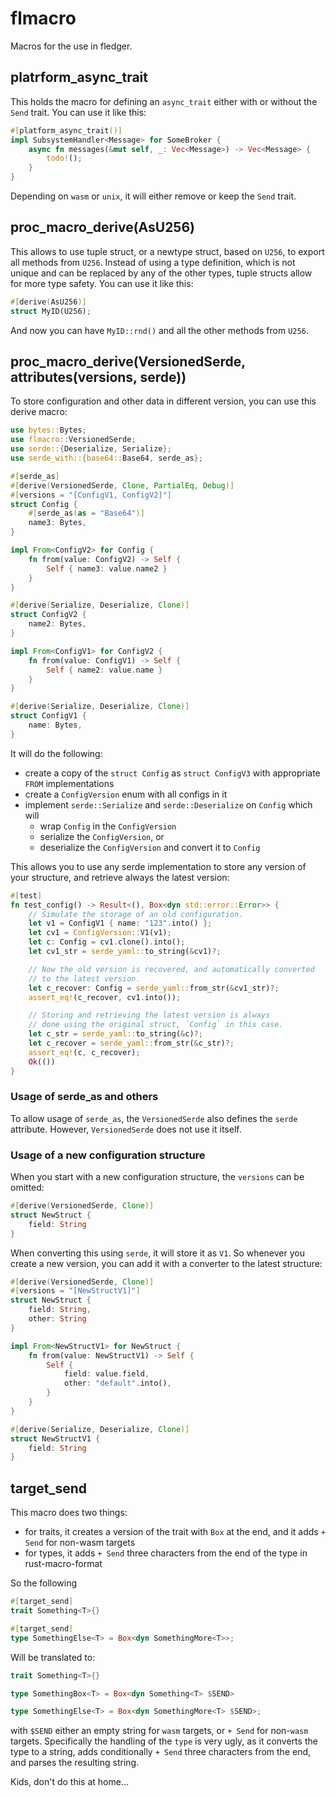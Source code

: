 # flmacro

Macros for the use in fledger.

## platrform_async_trait

This holds the macro for defining an `async_trait` either with or without the
`Send` trait.
You can use it like this:

```rust
#[platform_async_trait()]
impl SubsystemHandler<Message> for SomeBroker {
    async fn messages(&mut self, _: Vec<Message>) -> Vec<Message> {
        todo!();
    }
}
```

Depending on `wasm` or `unix`, it will either remove or keep the `Send` trait.

## proc_macro_derive(AsU256)

This allows to use tuple struct, or a newtype struct, based on `U256`, to export
all methods from `U256`.
Instead of using a type definition, which is not unique and can be replaced by any
of the other types, tuple structs allow for more type safety.
You can use it like this:

```rust
#[derive(AsU256)]
struct MyID(U256);
```

And now you can have `MyID::rnd()` and all the other methods from `U256`.

## proc_macro_derive(VersionedSerde, attributes(versions, serde))

To store configuration and other data in different version, you can use this 
derive macro:

```rust
use bytes::Bytes;
use flmacro::VersionedSerde;
use serde::{Deserialize, Serialize};
use serde_with::{base64::Base64, serde_as};

#[serde_as]
#[derive(VersionedSerde, Clone, PartialEq, Debug)]
#[versions = "[ConfigV1, ConfigV2]"]
struct Config {
    #[serde_as(as = "Base64")]
    name3: Bytes,
}

impl From<ConfigV2> for Config {
    fn from(value: ConfigV2) -> Self {
        Self { name3: value.name2 }
    }
}

#[derive(Serialize, Deserialize, Clone)]
struct ConfigV2 {
    name2: Bytes,
}

impl From<ConfigV1> for ConfigV2 {
    fn from(value: ConfigV1) -> Self {
        Self { name2: value.name }
    }
}

#[derive(Serialize, Deserialize, Clone)]
struct ConfigV1 {
    name: Bytes,
}
```

It will do the following:
- create a copy of the `struct Config` as `struct ConfigV3` with appropriate `FROM` implementations
- create a `ConfigVersion` enum with all configs in it
- implement `serde::Serialize` and `serde::Deserialize` on `Config` which will
  - wrap `Config` in the `ConfigVersion`
  - serialize the `ConfigVersion`, or
  - deserialize the `ConfigVersion` and convert it to `Config`

This allows you to use any serde implementation to store any version of your structure,
and retrieve always the latest version:

```rust
#[test]
fn test_config() -> Result<(), Box<dyn std::error::Error>> {
    // Simulate the storage of an old configuration.
    let v1 = ConfigV1 { name: "123".into() };
    let cv1 = ConfigVersion::V1(v1);
    let c: Config = cv1.clone().into();
    let cv1_str = serde_yaml::to_string(&cv1)?;

    // Now the old version is recovered, and automatically converted
    // to the latest version.
    let c_recover: Config = serde_yaml::from_str(&cv1_str)?;
    assert_eq!(c_recover, cv1.into());

    // Storing and retrieving the latest version is always
    // done using the original struct, `Config` in this case.
    let c_str = serde_yaml::to_string(&c)?;
    let c_recover = serde_yaml::from_str(&c_str)?;
    assert_eq!(c, c_recover);
    Ok(())
}
```

### Usage of serde_as and others

To allow usage of `serde_as`, the `VersionedSerde` also defines the `serde` attribute.
However, `VersionedSerde` does not use it itself.

### Usage of a new configuration structure

When you start with a new configuration structure, the `versions` can be omitted:

```rust
#[derive(VersionedSerde, Clone)]
struct NewStruct {
    field: String
}
```

When converting this using `serde`, it will store it as `V1`.
So whenever you create a new version, you can add it with
a converter to the latest structure:

```rust
#[derive(VersionedSerde, Clone)]
#[versions = "[NewStructV1]"]
struct NewStruct {
    field: String,
    other: String
}

impl From<NewStructV1> for NewStruct {
    fn from(value: NewStructV1) -> Self {
        Self {
            field: value.field,
            other: "default".into(),
        }
    }
}

#[derive(Serialize, Deserialize, Clone)]
struct NewStructV1 {
    field: String
}
```

## target_send

This macro does two things:
- for traits, it creates a version of the trait with `Box` at the end, and
it adds `+ Send` for non-wasm targets
- for types, it adds `+ Send` three characters from the end of the type in
rust-macro-format

So the following

```rust
#[target_send]
trait Something<T>{}

#[target_send]
type SomethingElse<T> = Box<dyn SomethingMore<T>>;
```

Will be translated to:

```rust
trait Something<T>{}

type SomethingBox<T> = Box<dyn Something<T> $SEND>

type SomethingElse<T> = Box<dyn SomethingMore<T> $SEND>;
```

with `$SEND` either an empty string for `wasm` targets, or `+ Send` for non-`wasm` targets.
Specifically the handling of the `type` is very ugly, as it converts the type to a string,
adds conditionally `+ Send` three characters from the end, and parses the resulting string.

Kids, don't do this at home...